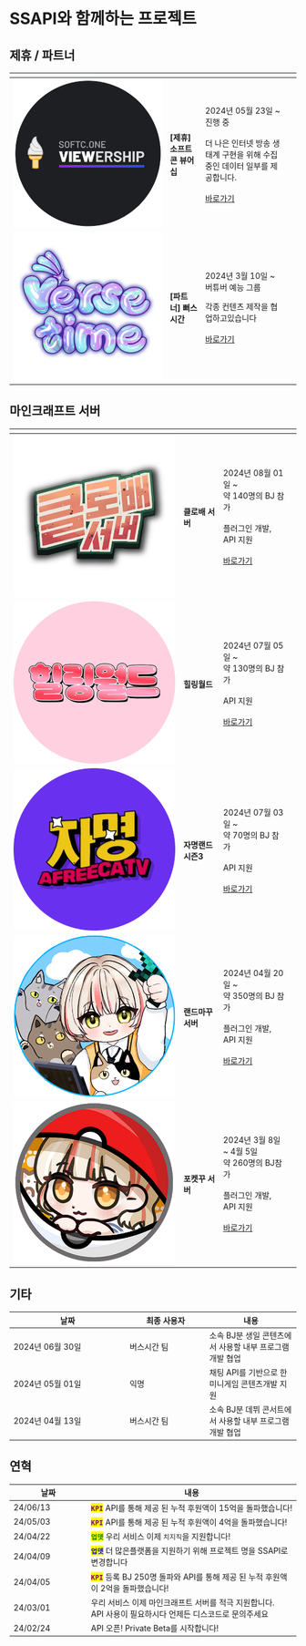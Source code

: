 # SSAPI와 함께하는 프로젝트

## 제휴 / 파트너

<table data-view="cards"><thead><tr><th></th><th></th><th></th><th data-hidden data-card-target data-type="content-ref"></th></tr></thead><tbody><tr><td><img src="../.gitbook/assets/소프트콘 로고" alt=""></td><td><h4><strong>[제휴] 소프트콘 뷰어십</strong></h4></td><td>2024년 05월 23일 ~<br>진행 중<br><br>더 나은 인터넷 방송 생태계 구현을 위해 수집중인 데이터 일부를 제공합니다.<br><br><a href="https://viewership.softc.one/">바로가기</a></td><td></td></tr><tr><td><img src="../.gitbook/assets/버스시간 로고" alt="" data-size="original"></td><td><h4><strong>[파트너] 뻐스시간</strong></h4></td><td><p>2024년 3월 10일 ~<br>버튜버 예능 그룹</p><p></p><p>각종 컨텐츠 제작을 협업하고있습니다<br><br><a href="https://bj.afreecatv.com/versetime">바로가기</a></p></td><td></td></tr></tbody></table>



## 마인크래프트 서버

<table data-view="cards"><thead><tr><th></th><th></th><th></th><th data-hidden data-card-target data-type="content-ref"></th></tr></thead><tbody><tr><td><img src="../.gitbook/assets/클로배.gif" alt="" data-size="original"></td><td><h4>클로배 서버</h4></td><td>2024년 08월 01일 ~<br>약 140명의 BJ 참가<br><br>플러그인 개발, API 지원<br><br><a href="https://bj.afreecatv.com/vf3366">바로가기</a></td><td></td></tr><tr><td><img src="../.gitbook/assets/gjm0211 (1).png" alt=""></td><td><h4>힐링월드</h4></td><td>2024년 07월 05일 ~<br>약 130명의 BJ 참가<br><br>API 지원<br><br><a href="https://bj.afreecatv.com/tmlarhf155">바로가기</a></td><td></td></tr><tr><td><img src="../.gitbook/assets/gjm0211.png" alt=""></td><td><h4><strong>자명랜드 시즌3</strong></h4></td><td>2024년 07월 03일 ~  <br>약  70명의  BJ 참가<br><br>API 지원<br><br><a href="https://bj.afreecatv.com/gjm0211">바로가기</a></td><td></td></tr><tr><td><img src="../.gitbook/assets/랜드마꾸 로고" alt=""></td><td><h4><strong>랜드마꾸 서버</strong></h4></td><td>2024년 04월 20일 ~<br>약  350명의  BJ 참가<br><br> 플러그인 개발, API 지원<br><br><a href="https://bj.afreecatv.com/ziyom2">바로가기</a></td><td></td></tr><tr><td><img src="../.gitbook/assets/포켓꾸 로고" alt=""></td><td><h4><strong>포켓꾸 서버</strong></h4></td><td>2024년 3월 8일 ~ 4월 5일<br>약 260명의 BJ참가<br><br>플러그인 개발, API 지원<br><br><a href="https://bj.afreecatv.com/ziyom2">바로가기</a></td><td></td></tr></tbody></table>



## 기타

<table><thead><tr><th width="190">날짜</th><th width="126">최종 사용자</th><th>내용</th></tr></thead><tbody><tr><td>2024년 06월 30일</td><td>버스시간 팀</td><td>소속 BJ분 생일 콘텐츠에서 사용할 내부 프로그램 개발 협업</td></tr><tr><td>2024년 05월 01일</td><td>익명</td><td>채팅 API를 기반으로 한 미니게임 콘텐츠개발 지원</td></tr><tr><td>2024년 04월 13일</td><td>버스시간 팀</td><td>소속 BJ분 데뷔 콘서트에서 사용할 내부 프로그램 개발 협업</td></tr></tbody></table>



## 연혁

<table><thead><tr><th width="122">날짜</th><th>내용 </th></tr></thead><tbody><tr><td>24/06/13</td><td><mark style="color:purple;"><strong><code>KPI</code></strong></mark> API를 통해 제공 된 누적 후원액이 15억을 돌파했습니다!</td></tr><tr><td>24/05/03</td><td><mark style="color:purple;"><strong><code>KPI</code></strong></mark> API를 통해 제공 된 누적 후원액이 4억을 돌파했습니다!</td></tr><tr><td>24/04/22</td><td><mark style="color:green;"><strong><code>업뎃</code></strong></mark> 우리 서비스 이제 <code>치지직</code>을 지원합니다!</td></tr><tr><td>24/04/09</td><td><mark style="color:blue;"><strong><code>업뎃</code></strong></mark> 더 많은플랫폼을 지원하기 위해 프로젝트 명을 SSAPI로 변경합니다</td></tr><tr><td>24/04/05</td><td><mark style="color:purple;"><strong><code>KPI</code></strong></mark> 등록 BJ 250명 돌파와 API를 통해 제공 된 누적 후원액이 2억을 돌파했습니다!</td></tr><tr><td>24/03/01</td><td>우리 서비스 이제 마인크래프트 서버를 적극 지원합니다.<br>API 사용이 필요하시다 언제든 디스코드로 문의주세요</td></tr><tr><td>24/02/24</td><td>API 오픈! Private Beta를 시작합니다!</td></tr></tbody></table>
